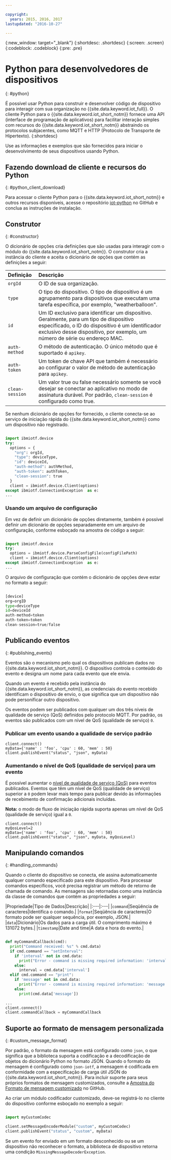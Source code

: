 ```yaml
---

copyright:
  years: 2015, 2016, 2017
lastupdated: "2016-10-27"

---
```


{:new_window: target="_blank"}
{:shortdesc: .shortdesc}
{:screen: .screen}
{:codeblock: .codeblock}
{:pre: .pre}


# Python para desenvolvedores de dispositivos
{: #python}

É possível usar Python para construir e desenvolver código de dispositivo para interagir com sua organização no {{site.data.keyword.iot_full}}. O cliente Python para o {{site.data.keyword.iot_short_notm}} fornece uma API (interface de programação de aplicativos) para facilitar interação simples com recursos do {{site.data.keyword.iot_short_notm}} abstraindo os protocolos subjacentes, como MQTT e HTTP (Protocolo de Transporte de Hipertexto).
{:shortdesc}

Use as informações e exemplos que são fornecidos para iniciar o desenvolvimento de seus dispositivos usando Python.

## Fazendo download de cliente e recursos do Python
{: #python_client_download}

Para acessar o cliente Python para o {{site.data.keyword.iot_short_notm}} e outros recursos disponíveis, acesse o repositório [iot-python](https://github.com/ibm-watson-iot/iot-python) no GitHub e conclua as instruções de instalação.

## Construtor
{: #constructor}

O dicionário de opções cria definições que são usadas para interagir com o módulo do {{site.data.keyword.iot_short_notm}}. O construtor cria a instância do cliente e aceita o dicionário de opções que contém as definições a seguir:

|Definição|Descrição |
|:---|:---|
|`orgId`|O ID de sua organização.|
|`type`|O tipo do dispositivo. O tipo de dispositivo é um agrupamento para dispositivos que executam uma tarefa específica, por exemplo, "weatherballoon".|
|`id`|Um ID exclusivo para identificar um dispositivo. Geralmente, para um tipo de dispositivo especificado, o ID do dispositivo é um identificador exclusivo desse dispositivo, por exemplo, um número de série ou endereço MAC.|
|`auth-method`|O método de autenticação. O único método que é suportado é `apikey`.|
|`auth-token`|Um token de chave API que também é necessário ao configurar o valor de método de autenticação para `apikey`.|
|`clean-session`|Um valor true ou false necessário somente se você desejar se conectar ao aplicativo no modo de assinatura durável. Por padrão, `clean-session` é configurado como true.|

Se nenhum dicionário de opções for fornecido, o cliente conecta-se ao serviço de iniciação rápida do {{site.data.keyword.iot_short_notm}} como um dispositivo não registrado.

```python

import ibmiotf.device
try:
  options = {
    "org": orgId,
    "type": deviceType,
    "id": deviceId,
    "auth-method": authMethod,
    "auth-token": authToken,
    "clean-session": true
  }
  client = ibmiotf.device.Client(options)
except ibmiotf.ConnectionException  as e:
...
```

### Usando um arquivo de configuração

Em vez de definir um dicionário de opções diretamente, também é possível definir um dicionário de opções separadamente em um arquivo de configuração, conforme esboçado na amostra de código a seguir:

```python

import ibmiotf.device
try:
  options = ibmiotf.device.ParseConfigFile(configFilePath)
  client = ibmiotf.device.Client(options)
except ibmiotf.ConnectionException  as e:
...
```

O arquivo de configuração que contém o dicionário de opções deve estar no formato a seguir:

```python

[device]
org=orgID
type=deviceType
id=deviceId
auth-method=token
auth-token=token
clean-session=true/false
```

## Publicando eventos
{: #publishing_events}

Eventos são o mecanismo pelo qual os dispositivos publicam dados no {{site.data.keyword.iot_short_notm}}. O dispositivo controla o conteúdo do evento e designa um nome para cada evento que ele envia.

Quando um evento é recebido pela instância do {{site.data.keyword.iot_short_notm}}, as credenciais do evento recebido identificam o dispositivo de envio, o que significa que um dispositivo não pode personificar outro dispositivo.

Os eventos podem ser publicados com qualquer um dos três níveis de qualidade de serviço (QoS) definidos pelo protocolo MQTT.  Por padrão, os eventos são publicados com um nível de QoS (qualidade de serviço) `0`.

### Publicar um evento usando a qualidade de serviço padrão

```
client.connect()
myData={'name' : 'foo', 'cpu' : 60, 'mem' : 50}
client.publishEvent("status", "json", myData)
```

### Aumentando o nível de QoS (qualidade de serviço) para um evento

É possível aumentar o [nível de qualidade de serviço (QoS)](../../reference/mqtt/index.html#qos-levels) para eventos publicados. Eventos que têm um nível de QoS (qualidade de serviço) superior a `0` podem levar mais tempo para publicar devido às informações de recebimento de confirmação adicionais incluídas.

**Nota:** o modo de fluxo de iniciação rápida suporta apenas um nível de QoS (qualidade de serviço) igual a `0`.

```
client.connect()
myQosLevel=2
myData={'name' : 'foo', 'cpu' : 60, 'mem' : 50}
client.publishEvent("status", "json", myData, myQosLevel)
```
## Manipulando comandos
{: #handling_commands}

Quando o cliente do dispositivo se conecta, ele assina automaticamente qualquer comando especificado para este dispositivo. Para processar comandos específicos, você precisa registrar um método de retorno de chamada de comando. As mensagens são retornadas como uma instância da classe de comandos que contém as propriedades a seguir:

|Propriedade|Tipo de Dados|Descrição|
|:---|:---|
|`command`|Seqüência de caracteres|Identifica o comando.|
|`format`|Seqüência de caracteres|O formato pode ser qualquer sequência, por exemplo, JSON.|
|`data`|Dicionário|Os dados para a carga útil. O comprimento máximo é 131072 bytes.|
|`timestamp`|Date and time|A data e hora do evento.|


```python

def myCommandCallback(cmd):
  print("Command received: %s" % cmd.data)
  if cmd.command == "setInterval":
    if 'interval' not in cmd.data:
      print("Error - command is missing required information: 'interval'")
    else:
      interval = cmd.data['interval']
  elif cmd.command == "print":
    if 'message' not in cmd.data:
      print("Error - command is missing required information: 'message'")
    else:
      print(cmd.data['message'])

...
client.connect()
client.commandCallback = myCommandCallback
```

## Suporte ao formato de mensagem personalizada
{: #custom_message_format}

Por padrão, o formato da mensagem está configurado como `json`, o que significa que a biblioteca suporta a codificação e a decodificação de objetos do dicionário Python no formato JSON. Quando o formato da mensagem é configurado como `json-iotf`, a mensagem é codificada em conformidade com a especificação de carga útil JSON do {{site.data.keyword.iot_short_notm}}. Para incluir suporte para seus próprios formatos de mensagem customizados, consulte a [Amostra do Formato de mensagem customizado](https://github.com/ibm-watson-iot/iot-python/tree/master/samples/customMessageFormat) no GitHub.

Ao criar um módulo codificador customizado, deve-se registrá-lo no cliente do dispositivo conforme esboçado no exemplo a seguir:

```python

import myCustomCodec

client.setMessageEncoderModule("custom", myCustomCodec)
client.publishEvent("status", "custom", myData)
```
Se um evento for enviado em um formato desconhecido ou se um dispositivo não reconhecer o formato, a biblioteca de dispositivo retorna uma condição `MissingMessageDecoderException`.
